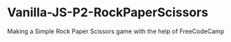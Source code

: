 # Vanilla-JS-P2-RockPaperScissors

Making a Simple Rock Paper Scissors game  with the help of FreeCodeCamp 
